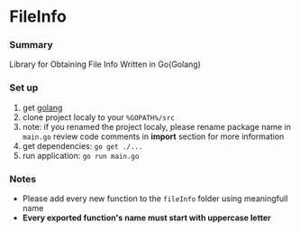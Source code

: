 # FileInfo

### Summary
Library for Obtaining File Info Written in Go(Golang)

### Set up
1. get [golang](https://golang.org/dl/)
2. clone project localy to your `%GOPATH%/src`
3. note: if you renamed the project localy, please rename package name in `main.go` review code comments in **import** section for more information
4. get dependencies: `go get ./...`
5. run application: `go run main.go`

### Notes
- Please add every new function to the `fileInfo` folder using meaningfull name
- **Every exported function's name must start with uppercase letter**
